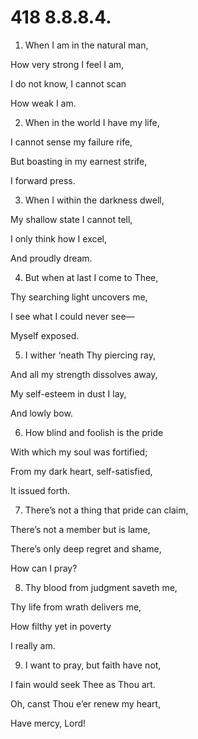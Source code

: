 # 418 8.8.8.4.

1.  When I am in the natural man,

How very strong I feel I am,

I do not know, I cannot scan

How weak I am.

2.  When in the world I have my life,

I cannot sense my failure rife,

But boasting in my earnest strife,

I forward press.

3.  When I within the darkness dwell,

My shallow state I cannot tell,

I only think how I excel,

And proudly dream.

4.  But when at last I come to Thee,

Thy searching light uncovers me,

I see what I could never see—

Myself exposed.

5.  I wither ‘neath Thy piercing ray,

And all my strength dissolves away,

My self-esteem in dust I lay,

And lowly bow.

6.  How blind and foolish is the pride

With which my soul was fortified;

From my dark heart, self-satisfied,

It issued forth.

7.  There’s not a thing that pride can claim,

There’s not a member but is lame,

There’s only deep regret and shame,

How can I pray?

8.  Thy blood from judgment saveth me,

Thy life from wrath delivers me,

How filthy yet in poverty

I really am.

9.  I want to pray, but faith have not,

I fain would seek Thee as Thou art.

Oh, canst Thou e’er renew my heart,

Have mercy, Lord!

